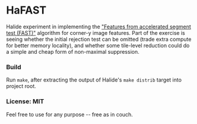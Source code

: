 
# HaFAST

Halide experiment in implementing the
["Features from accelerated segment test (FAST)"](https://en.wikipedia.org/wiki/Features_from_accelerated_segment_test)
algorithm for corner-y image features. Part of the exercise is seeing whether the initial rejection test can
be omitted (trade extra compute for better memory locality), and whether some tile-level reduction could do a simple and
cheap form of non-maximal suppression.

### Build

Run `make`, after extracting the output of Halide's `make distrib` target into project root.

### License: MIT

Feel free to use for any purpose -- free as in couch.
